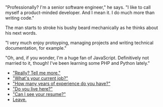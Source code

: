 "Professionally? I'm a senior software engineer," he says. "I like to call myself a product-minded developer. And I mean it. I do much more than writing code."

The man starts to stroke his bushy beard mechanically as he thinks about his next words.

"I very much enjoy protoyping, managing projects and writing technical documentation, for example."

"Oh, and, if you wonder, I'm a huge fan of JavaScript. Definitively not married to it, though! I've been learning some PHP and Python lately."

- ["Really? Tell me more."](skillbuilder.md)
- ["What's your current job?"](parallel45.md)
- ["How many years of experience do you have?"](senior.md)
- ["Do you live here?"](where.md)
- ["Can I see your resume?"](resume.md)
- [Leave.](leave.md)
